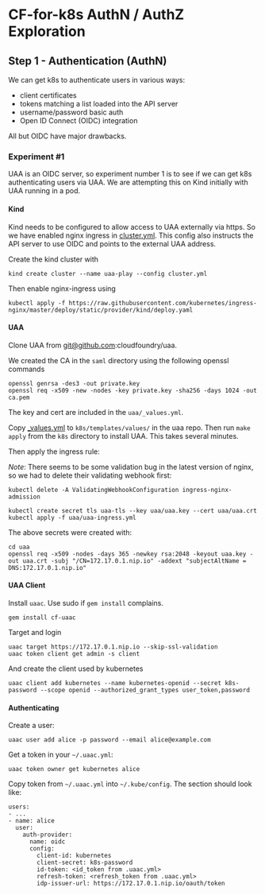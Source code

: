 # CF-for-k8s AuthN / AuthZ Exploration

## Step 1 - Authentication (AuthN)

We can get k8s to authenticate users in various ways:

- client certificates
- tokens matching a list loaded into the API server
- username/password basic auth
- Open ID Connect (OIDC) integration

All but OIDC have major drawbacks.

### Experiment #1

UAA is an OIDC server, so experiment number 1 is to see if we can get k8s authenticating users via UAA.
We are attempting this on Kind initially with UAA running in a pod.

#### Kind

Kind needs to be configured to allow access to UAA externally via https.
So we have enabled nginx ingress in [cluster.yml](cluster.yml).
This config also instructs the API server to use OIDC and points to the external UAA address.

Create the kind cluster with

```
kind create cluster --name uaa-play --config cluster.yml
```

Then enable nginx-ingress using

```
kubectl apply -f https://raw.githubusercontent.com/kubernetes/ingress-nginx/master/deploy/static/provider/kind/deploy.yaml
```

#### UAA

Clone UAA from git@github.com:cloudfoundry/uaa.

We created the CA in the `saml` directory using the following openssl commands

```
openssl genrsa -des3 -out private.key
openssl req -x509 -new -nodes -key private.key -sha256 -days 1024 -out ca.pem
```

The key and cert are included in the `uaa/_values.yml`.

Copy [\_values.yml](uaa/_values.yml) to `k8s/templates/values/` in the uaa repo.
Then run `make apply` from the `k8s` directory to install UAA.
This takes several minutes.

Then apply the ingress rule:

_Note_: There seems to be some validation bug in the latest version of nginx, so we had to delete their validating webhook first:

```
kubectl delete -A ValidatingWebhookConfiguration ingress-nginx-admission
```

```
kubectl create secret tls uaa-tls --key uaa/uaa.key --cert uaa/uaa.crt
kubectl apply -f uaa/uaa-ingress.yml
```

The above secrets were created with:

```
cd uaa
openssl req -x509 -nodes -days 365 -newkey rsa:2048 -keyout uaa.key -out uaa.crt -subj "/CN=172.17.0.1.nip.io" -addext "subjectAltName = DNS:172.17.0.1.nip.io"

```

#### UAA Client

Install `uaac`. Use sudo if `gem install` complains.

```
gem install cf-uaac
```

Target and login

```
uaac target https://172.17.0.1.nip.io --skip-ssl-validation
uaac token client get admin -s client
```

And create the client used by kubernetes

```
uaac client add kubernetes --name kubernetes-openid --secret k8s-password --scope openid --authorized_grant_types user_token,password
```

#### Authenticating

Create a user:

```
uaac user add alice -p password --email alice@example.com
```

Get a token in your `~/.uaac.yml`:

```
uaac token owner get kubernetes alice
```

Copy token from `~/.uaac.yml` into `~/.kube/config`. The section should look like:

```
users:
- ...
- name: alice
  user:
    auth-provider:
      name: oidc
      config:
        client-id: kubernetes
        client-secret: k8s-password
        id-token: <id_token from .uaac.yml>
        refresh-token: <refresh_token from .uaac.yml>
        idp-issuer-url: https://172.17.0.1.nip.io/oauth/token
```
